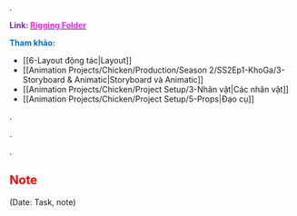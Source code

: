 .

<span style="font-weight:bold; color:rgb(112, 48, 160)">Link: </span>[<span style="font-weight:bold; color:rgb(251, 31, 255)">Rigging Folder</span>](file:///D:%5CPROJECTS%5CChicken%5C2.Production%5CSeason%202%5CSS2Ep1-KhoGa%5C7.%20Rigging)

<span style="font-weight:bold; color:rgb(0, 112, 192)">Tham khảo:</span>
* [[6-Layout động tác|Layout]]
* [[Animation Projects/Chicken/Production/Season 2/SS2Ep1-KhoGa/3-Storyboard & Animatic|Storyboard và Animatic]]
* [[Animation Projects/Chicken/Project Setup/3-Nhân vật|Các nhân vật]]
* [[Animation Projects/Chicken/Project Setup/5-Props|Đạo cụ]]

.

.

.
## <span style="color:rgb(255, 0, 0)">Note</span> 
(Date: Task, note)